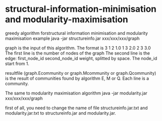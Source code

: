 # structural-information-minimisation and modularity-maximisation
greedy algorithm forstructural information minimisation and modularity maximisation
example
java -jar structureinfo.jar xxx/xxx/xxx/graph

graph is the input of this algorithm. The format is
3
1 2 1.0
1 3 2.0
2 3 3.0
The first line is the number of nodes of the graph
The second line is the edge: first_node_id second_node_id weight, splitted by space. The node_id start from 1.

resultfile (graph.Ecommunity or graph.Mcommunity or graph.Qcommunity) is the result of communities found by algorithm E, M or Q. Each line is a community.

The same to modularity maximisation algorithm
java -jar modularity.jar xxx/xxx/xxx/graph

first of all, you need to change the name of file structureinfo.jar.txt and modularity.jar.txt to structureinfo.jar and modularity.jar.
